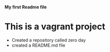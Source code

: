 **My first Readme file**
# This is a vagrant project
* Created  a repository called zero day
* created a README.md file
